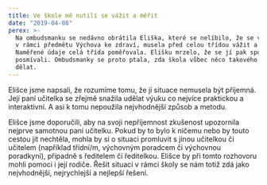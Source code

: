 ```yaml
---
title: Ve škole mě nutili se vážit a měřit
date: "2019-04-08"
perex: >-
  Na ombudsmanku se nedávno obrátila Eliška, které se nelíbilo, že se ve škole,
  v rámci předmětu Výchova ke zdraví, musela před celou třídou vážit a měřit.
  Naměřené údaje celá třída poměřovala. Elišku mrzelo, že se jí pak spolužáci
  posmívali. Ombudsmanky se proto ptala, zda škola vůbec něco takového může
  dělat.
---
```


<p>Elišce jsme napsali, že rozumíme tomu, že jí situace nemusela být příjemná. Její paní učitelka se zřejmě snažila udělat výuku co nejvíce praktickou a interaktivní. A asi k tomu nepoužila nejvhodnější způsob a metodu.</p><p>Elišce jsme doporučili, aby na svoji nepříjemnost zkušenost upozornila nejprve samotnou paní učitelku. Pokud by to bylo k ničemu nebo by touto cestou jít nechtěla, mohla by si o situaci promluvit s jinou učitelkou či učitelem (například třídní/m, výchovným poradcem či výchovnou poradkyní), případně s ředitelem či ředitelkou. Elišce by při tomto rozhovoru mohli pomoci i její rodiče. Řešit situaci v rámci školy se nám totiž zdá jako nejvhodnější, nejrychlejší a nejlepší řešení.  </p>
